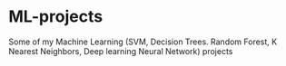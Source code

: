 # ML-projects
Some of my Machine Learning (SVM, Decision Trees. Random Forest, K Nearest Neighbors, Deep learning Neural Network) projects 
